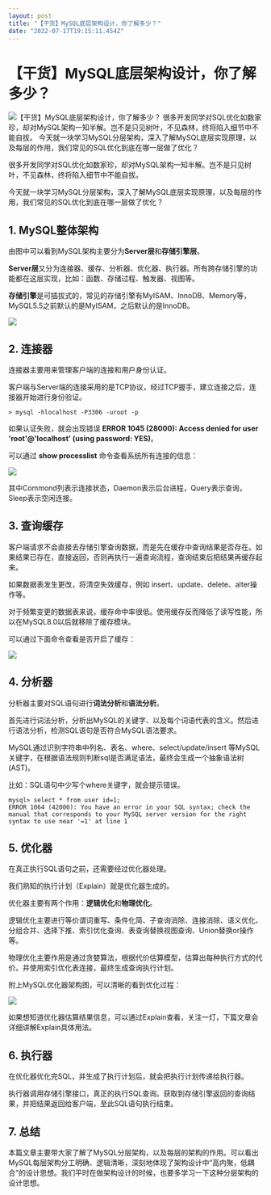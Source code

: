 ```yaml
---
layout: post
title: "【干货】MySQL底层架构设计，你了解多少？"
date: "2022-07-17T19:15:11.454Z"
---
```

【干货】MySQL底层架构设计，你了解多少？
======================

![【干货】MySQL底层架构设计，你了解多少？](https://img2022.cnblogs.com/blog/734446/202207/734446-20220717235736634-1910211557.png) 很多开发同学对SQL优化如数家珍，却对MySQL架构一知半解。岂不是只见树叶，不见森林，终将陷入细节中不能自拔。 今天就一块学习MySQL分层架构，深入了解MySQL底层实现原理，以及每层的作用，我们常见的SQL优化到底在哪一层做了优化？

很多开发同学对SQL优化如数家珍，却对MySQL架构一知半解。岂不是只见树叶，不见森林，终将陷入细节中不能自拔。

今天就一块学习MySQL分层架构，深入了解MySQL底层实现原理，以及每层的作用，我们常见的SQL优化到底在哪一层做了优化？

1\. MySQL整体架构
-------------

由图中可以看到MySQL架构主要分为**Server层**和**存储引擎层**。

**Server层**又分为连接器、缓存、分析器、优化器、执行器。所有跨存储引擎的功能都在这层实现，比如：函数、存储过程、触发器、视图等。

**存储引擎**是可插拔式的，常见的存储引擎有MyISAM、InnoDB、Memory等，MySQL5.5之前默认的是MyISAM，之后默认的是InnoDB。

![](https://img2022.cnblogs.com/blog/734446/202207/734446-20220717235640498-1587681583.png)

2\. 连接器
-------

连接器主要用来管理客户端的连接和用户身份认证。

客户端与Server端的连接采用的是TCP协议，经过TCP握手，建立连接之后，连接器开始进行身份验证。

    > mysql -hlocalhost -P3306 -uroot -p
    

如果认证失败，就会出现错误 **ERROR 1045 (28000): Access denied for user 'root'@'localhost' (using password: YES)**。

可以通过 **show processlist** 命令查看系统所有连接的信息：

![](https://img2022.cnblogs.com/blog/734446/202207/734446-20220717235650030-990039110.png)

其中Commond列表示连接状态，Daemon表示后台进程，Query表示查询，Sleep表示空闲连接。

3\. 查询缓存
--------

客户端请求不会直接去存储引擎查询数据，而是先在缓存中查询结果是否存在。如果结果已存在，直接返回，否则再执行一遍查询流程，查询结束后把结果再缓存起来。

如果数据表发生更改，将清空失效缓存，例如 insert、update、delete、alter操作等。

对于频繁变更的数据表来说，缓存命中率很低。使用缓存反而降低了读写性能，所以在MySQL8.0以后就移除了缓存模块。

可以通过下面命令查看是否开启了缓存：

![](https://img2022.cnblogs.com/blog/734446/202207/734446-20220717235701517-2044054055.png)

4\. 分析器
-------

分析器主要对SQL语句进行**词法分析**和**语法分析**。

首先进行词法分析，分析出MySQL的关键字、以及每个词语代表的含义。然后进行语法分析，检测SQL语句是否符合MySQL语法要求。

MySQL通过识别字符串中列名、表名、where、select/update/insert 等MySQL关键字，在根据语法规则判断sql是否满足语法，最终会生成一个抽象语法树(AST)。

比如：SQL语句中少写个where关键字，就会提示错误。

    mysql> select * from user id=1;
    ERROR 1064 (42000): You have an error in your SQL syntax; check the manual that corresponds to your MySQL server version for the right syntax to use near '=1' at line 1
    

5\. 优化器
-------

在真正执行SQL语句之前，还需要经过优化器处理。

我们熟知的执行计划（Explain）就是优化器生成的。

优化器主要有两个作用：**逻辑优化**和**物理优化**。

逻辑优化主要进行等价谓词重写、条件化简、子查询消除、连接消除、语义优化、分组合并、选择下推、索引优化查询、表查询替换视图查询、Union替换or操作等。

物理优化主要作用是通过贪婪算法，根据代价估算模型，估算出每种执行方式的代价。并使用索引优化表连接，最终生成查询执行计划。

附上MySQL优化器架构图，可以清晰的看到优化过程：

![](https://img2022.cnblogs.com/blog/734446/202207/734446-20220717235715405-980978972.png)

如果想知道优化器估算结果信息，可以通过Explain查看，关注一灯，下篇文章会详细讲解Explain具体用法。

6\. 执行器
-------

在优化器优化完SQL，并生成了执行计划后，就会把执行计划传递给执行器。

执行器调用存储引擎接口，真正的执行SQL查询。获取到存储引擎返回的查询结果，并把结果返回给客户端，至此SQL语句执行结束。

7\. 总结
------

本篇文章主要带大家了解了MySQL分层架构，以及每层的架构的作用。可以看出MySQL每层架构分工明确、逻辑清晰，深刻地体现了架构设计中“高内聚，低耦合”的设计思想。我们平时在做架构设计的时候，也要多学习一下这种分层架构的设计思想。